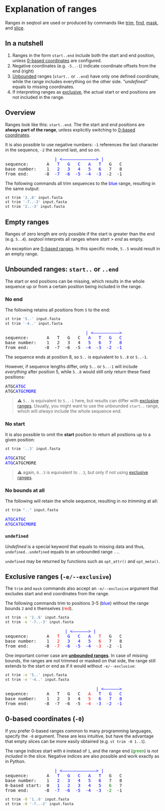 # Explanation of ranges

Ranges in seqtool are used or produced by commands like [trim](trim), [find](find),
[mask](mask), and [slice](slice).

## In a nutshell

1. Ranges in the form `start..end` include both the start and end position,
   unless [0-based coordinates](#0-based-coordinates--0) are configured.
2. Negative coordinates (e.g. `-5..-1`) indicate coordinate offsets from the end
   (right)
3. [Unbounded](#unbounded-ranges-start-or-end) ranges (`start..` or `..end`)
   have only one defined coordinate, while the range includes everything on the
   other side. *"undefined"* equals to missing coordinates.
4. If interpreting ranges as [exclusive](#exclusive-ranges--e--exclusive), the
   actual start or end positions are not included in the range.

## Overview

Ranges look like this: `start..end`.
The the start and end positions are **always part of the range**, unless
explicitly switching to [0-based coordinates](#0-based-coordinates--0).

It is also possible to use negative numbers: `-1` references the last character
in the sequence, `-2` the second last, and so on.

<pre>
                   <span style="color:blue">| <—————————————> | </span>
sequence:       A  <span style="color:blue"> T   G   C   A   T</span>   G   C
base number:    1  <span style="color:blue"> 2   3   4   5   6</span>   7   8
from end:      -8  <span style="color:blue">-7  -6  -5  -4  -3</span>  -2  -1
</pre>

The following commands all trim sequences to the <span style="color:blue">blue</span> range,
resulting in the same output:

```sh
st trim '2..6' input.fasta
st trim '-7..-3' input.fasta
st trim '2..-3' input.fasta
```

## Empty ranges

Ranges of zero length are only possible if the start is greater than the end
(e.g. `5..4`).
*seqtool* interprets all ranges where *start > end* as
empty.

An exception are [0-based ranges](#0-based-coordinates--0).
In this specific mode, `5..5` would result in an empty range.


## Unbounded ranges: `start..` or `..end`

The start or end positions can be missing, which results in the whole sequence
up or from a certain position being included in the range.

### No end

The following retains all positions from `5` to the end:

```sh
st trim '5..' input.fasta
st trim '-4..' input.fasta
```

<pre>
                               <span style="color:blue">| <——————————></span>
sequence:       A   T   G   C  <span style="color:blue"> A   T   G   C </span>
base number:    1   2   3   4  <span style="color:blue"> 5   6   7   8 </span>
from end:      -8  -7  -6  -5  <span style="color:blue">-4  -3  -2  -1 </span>
</pre>

The sequence ends at position 8, so `5..` is equivalent to `5..8` or `5..-1`.

However, if sequence lengths differ, only `5..` or `5..-1` will include *everything*
after position 5, while `5..8` would still only return these fixed positions:

<pre>
ATGC<span style="color:blue">ATGC</span>
ATGC<span style="color:blue">ATGCMORE</span>
</pre>

> ⚠️ `5..` is equivalent to `5..-1` here, but results can differ with
> [exclusive ranges](#exclusive-ranges--e--exclusive).
Usually, you might want to use the unbounded `start..` range, which will *always*
include the whole sequence end.

### No start

It is also possible to omit the **start** position to return all positions up to
a given position:

```sh
st trim '..3' input.fasta
```

<pre>
<span style="color:blue">ATG</span>CATGC
<span style="color:blue">ATG</span>CATGCMORE
</pre>

> ⚠️ again, `0..3` is equivalent to `..3`, but only if not using
> [exclusive ranges](#exclusive-ranges--e--exclusive).

### No bounds at all

The following will retain the whole sequence, resulting in *no trimming* at all:

```sh
st trim ".." input.fasta
```

<pre>
<span style="color:blue">ATGCATGC
ATGCATGCMORE</span>
</pre>

### `undefined`

*Undefined* is a special keyword that equals to missing data and thus,
`undefined..undefined` equals to an unbounded range `..`.

`undefined` may be returned by functions such as `opt_attr()` and `opt_meta()`.

## Exclusive ranges (`-e/--exclusive`)

The `trim` and `mask` commands also accept an `-e/--exclusive` argument
that excludes start and end coordinates from the range.

The following commands trim to positions 3-5 (<span style="color:blue">blue</span>)
without the range bounds `2` and `6` themselves (<span style="color:red">red</span>).

```sh
st trim -e '2..6' input.fasta
st trim -e '-7..-3' input.fasta
```

<pre>
                       <span style="color:blue">| <——————> |</span>
sequence:       A <span style="color:red">  T </span><span style="color:blue">  G   C   A </span><span style="color:red">  T</span>   G   C
base number:    1 <span style="color:red">  2 </span><span style="color:blue">  3   4   5 </span><span style="color:red">  6</span>   7   8
from end:      -8 <span style="color:red"> -7 </span><span style="color:blue"> -6  -5  -4 </span><span style="color:red"> -3</span>  -2  -1
</pre>

One important corner case are **[unbounded ranges](#unbounded-ranges-start-or-end)**.
In case of missing bounds, the ranges are not trimmed or masked on that side, the range
still extends to the start or end as if it would without `-e/--exclusive`:


```sh
st trim -e '5..' input.fasta
st trim -e '-4..' input.fasta
```

<pre>
                                   <span style="color:blue">| <——————></span>
sequence:       A   T   G   C  <span style="color:red"> A </span><span style="color:blue">  T   G   C </span>
base number:    1   2   3   4  <span style="color:red"> 5 </span><span style="color:blue">  6   7   8 </span>
from end:      -8  -7  -6  -5  <span style="color:red">-4 </span><span style="color:blue"> -3  -2  -1 </span>
</pre>


## 0-based coordinates (`-0`)

If you prefer 0-based ranges common to many programming languages, specify the `-0` argument.
These are less intuitive, but have the advantage that empty slices can be more easily
obtained (e.g. `st trim -0 1..1`).

The range indices start with `0` instead of `1`, and the range end (<span style="color:green">green</span>)
is *not included* in the slice. Negative indices are also possible and work exactly as in Python.

<pre>
                   <span style="color:blue">| <—————————————> | </span>
sequence:       A  <span style="color:blue"> T   G   C   A   T</span>   G   C
base number:    1  <span style="color:blue"> 2   3   4   5   6</span>   7   8
0-based start:  0  <span style="color:blue"> 1   2   3   4   5</span>  <span style="color:green"> 6</span>   7
from end:      -8  <span style="color:blue">-7  -6  -5  -4  -3</span>  <span style="color:green">-2</span>  -1
</pre>

```sh
st trim -0 '1..6' input.fasta
st trim -0 '-7..-2' input.fasta
```
